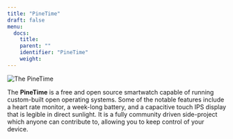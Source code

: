 ```yaml
---
title: "PineTime"
draft: false
menu:
  docs:
    title:
    parent: ""
    identifier: "PineTime"
    weight: 
---
```


![The PineTime](/documentation/images/Pinetime.png)

The **PineTime** is a free and open source smartwatch capable of running custom-built open operating systems. Some of the notable features include a heart rate monitor, a week-long battery, and a capacitive touch IPS display that is legible in direct sunlight. It is a fully community driven side-project which anyone can contribute to, allowing you to keep control of your device.
